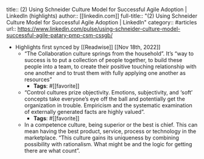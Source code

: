 title:: (2) Using Schneider Culture Model for Successful Agile Adoption | LinkedIn (highlights)
author:: [[linkedin.com]]
full-title:: "(2) Using Schneider Culture Model for Successful Agile Adoption | LinkedIn"
category:: #articles
url:: https://www.linkedin.com/pulse/using-schneider-culture-model-successful-agile-patary-pmp-csm-cssgb/

- Highlights first synced by [[Readwise]] [[Nov 18th, 2022]]
	- “The Collaboration culture springs from the household”. It’s “way to success is to put a collection of people together, to build these people into a team, to create their positive touching relationship with one another and to trust them with fully applying one another as resources”
		- **Tags**: #[[favorite]]
	- “Control cultures prize objectivity. Emotions, subjectivity, and ‘soft’ concepts take everyone’s eye off the ball and potentially get the organization in trouble. Empiricism and the systematic examination of externally generated facts are highly valued”.
		- **Tags**: #[[favorite]]
	- In a competence culture, being superior or the best is chief. This can mean having the best product, service, process or technology in the marketplace. “This culture gains its uniqueness by combining possibility with rationalism. What might be and the logic for getting there are what count”.